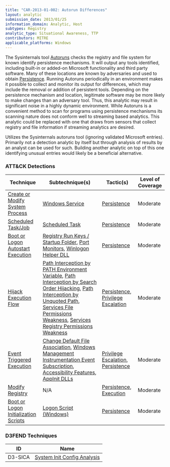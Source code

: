 ```yaml
---
title: "CAR-2013-01-002: Autorun Differences"
layout: analytic
submission_date: 2013/01/25
information_domain: Analytic, Host
subtypes: Registry
analytic_type: Situational Awareness, TTP
contributors: MITRE
applicable_platforms: Windows
---
```



The Sysinternals tool [Autoruns](../sensors/autoruns) checks the registry and file system for known identify persistence mechanisms. It will output any tools identified, including built-in or added-on Microsoft functionality and third party software. Many of these locations are known by adversaries and used to obtain [Persistence](https://attack.mitre.org/tactics/TA0003). Running Autoruns periodically in an environment makes it possible to collect and monitor its output for differences, which may include the removal or addition of persistent tools. Depending on the persistence mechanism and location, legitimate software may be more likely to make changes than an adversary tool. Thus, this analytic may result in significant noise in a highly dynamic environment. While Autoruns is a convenient method to scan for programs using persistence mechanisms its scanning nature does not conform well to streaming based analytics. This analytic could be replaced with one that draws from sensors that collect registry and file information if streaming analytics are desired.

Utilizes the Sysinternals autoruns tool (ignoring validated Microsoft entries). Primarily not a detection analytic by itself but through analysis of results by an analyst can be used for such. Building another analytic on top of this one identifying unusual entries would likely be a beneficial alternative.


### ATT&CK Detections

|Technique|Subtechnique(s)|Tactic(s)|Level of Coverage|
|---|---|---|---|
|[Create or Modify System Process](https://attack.mitre.org/techniques/T1543/)|[Windows Service](https://attack.mitre.org/techniques/T1543/003/)|[Persistence](https://attack.mitre.org/tactics/TA0003/)|Moderate|
|[Scheduled Task/Job](https://attack.mitre.org/techniques/T1053/)|[Scheduled Task](https://attack.mitre.org/techniques/T1053/005/)|[Persistence](https://attack.mitre.org/tactics/TA0003/)|Moderate|
|[Boot or Logon Autostart Execution](https://attack.mitre.org/techniques/T1547/)|[Registry Run Keys / Startup Folder](https://attack.mitre.org/techniques/T1547/001/), [Port Monitors](https://attack.mitre.org/techniques/T1547/010/), [Winlogon Helper DLL](https://attack.mitre.org/techniques/T1547/004/)|[Persistence](https://attack.mitre.org/tactics/TA0003/)|Moderate|
|[Hijack Execution Flow](https://attack.mitre.org/techniques/T1574/)|[Path Interception by PATH Environment Variable](https://attack.mitre.org/techniques/T1574/007/), [Path Interception by Search Order Hijacking](https://attack.mitre.org/techniques/T1574/008/), [Path Interception by Unquoted Path](https://attack.mitre.org/techniques/T1574/009/), [Services File Permissions Weakness](https://attack.mitre.org/techniques/T1574/010/), [Services Registry Permissions Weakness](https://attack.mitre.org/techniques/T1574/011/)|[Persistence](https://attack.mitre.org/tactics/TA0003/), [Privilege Escalation](https://attack.mitre.org/tactics/TA0004/)|Moderate|
|[Event Triggered Execution](https://attack.mitre.org/techniques/T1546/)|[Change Default File Association](https://attack.mitre.org/techniques/T1546/001/), [Windows Management Instrumentation Event Subscription](https://attack.mitre.org/techniques/T1546/003/), [Accessibility Features](https://attack.mitre.org/techniques/T1546/008/), [AppInit DLLs](https://attack.mitre.org/techniques/T1546/010/)|[Privilege Escalation](https://attack.mitre.org/tactics/TA0004/), [Persistence](https://attack.mitre.org/tactics/TA0003/)|Moderate|
|[Modify Registry](https://attack.mitre.org/techniques/T1112/)|N/A|[Persistence](https://attack.mitre.org/tactics/TA0003/), [Execution](https://attack.mitre.org/tactics/TA0002/)|Moderate|
|[Boot or Logon Initialization Scripts](https://attack.mitre.org/techniques/T1037/)|[Logon Script (Windows)](https://attack.mitre.org/techniques/T1037/001/)|[Persistence](https://attack.mitre.org/tactics/TA0003/)|Moderate|


### D3FEND Techniques

|ID|Name|
|---|---| 
|D3-SICA | [System Init Config Analysis](https://d3fend.mitre.org/technique/d3f:SystemInitConfigAnalysis)| 






